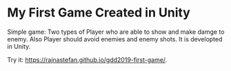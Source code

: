 # My First Game Created in Unity

Simple game: Two types of Player who are able to show and make damge to enemy. Also Player should avoid enemies and enemy shots. 
It is developted in Unity. 

Try it: https://rajnastefan.github.io/gdd2019-first-game/.
